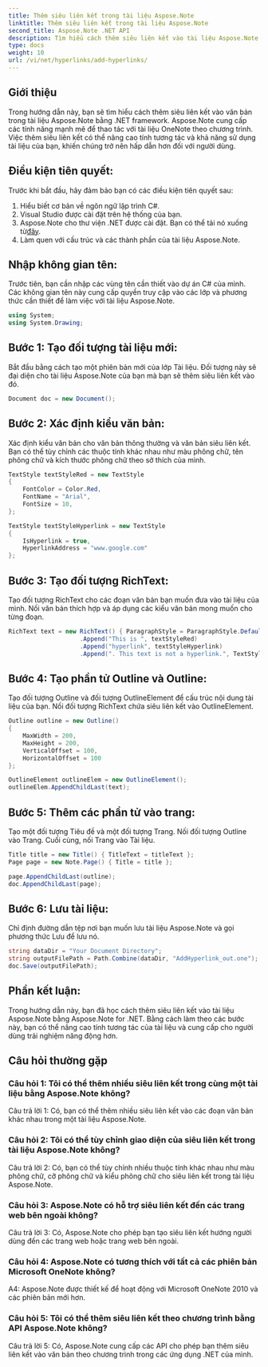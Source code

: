 ```yaml
---
title: Thêm siêu liên kết trong tài liệu Aspose.Note
linktitle: Thêm siêu liên kết trong tài liệu Aspose.Note
second_title: Aspose.Note .NET API
description: Tìm hiểu cách thêm siêu liên kết vào tài liệu Aspose.Note bằng Aspose.Note for .NET. Nâng cao tính tương tác của tài liệu với hướng dẫn từng bước này.
type: docs
weight: 10
url: /vi/net/hyperlinks/add-hyperlinks/
---
```

## Giới thiệu

Trong hướng dẫn này, bạn sẽ tìm hiểu cách thêm siêu liên kết vào văn bản trong tài liệu Aspose.Note bằng .NET framework. Aspose.Note cung cấp các tính năng mạnh mẽ để thao tác với tài liệu OneNote theo chương trình. Việc thêm siêu liên kết có thể nâng cao tính tương tác và khả năng sử dụng tài liệu của bạn, khiến chúng trở nên hấp dẫn hơn đối với người dùng.

## Điều kiện tiên quyết:

Trước khi bắt đầu, hãy đảm bảo bạn có các điều kiện tiên quyết sau:

1. Hiểu biết cơ bản về ngôn ngữ lập trình C#.
2. Visual Studio được cài đặt trên hệ thống của bạn.
3.  Aspose.Note cho thư viện .NET được cài đặt. Bạn có thể tải nó xuống từ[đây](https://releases.aspose.com/note/net/).
4. Làm quen với cấu trúc và các thành phần của tài liệu Aspose.Note.

## Nhập không gian tên:

Trước tiên, bạn cần nhập các vùng tên cần thiết vào dự án C# của mình. Các không gian tên này cung cấp quyền truy cập vào các lớp và phương thức cần thiết để làm việc với tài liệu Aspose.Note.

```csharp
using System;
using System.Drawing;
```

## Bước 1: Tạo đối tượng tài liệu mới:

Bắt đầu bằng cách tạo một phiên bản mới của lớp Tài liệu. Đối tượng này sẽ đại diện cho tài liệu Aspose.Note của bạn mà bạn sẽ thêm siêu liên kết vào đó.

```csharp
Document doc = new Document();
```

## Bước 2: Xác định kiểu văn bản:

Xác định kiểu văn bản cho văn bản thông thường và văn bản siêu liên kết. Bạn có thể tùy chỉnh các thuộc tính khác nhau như màu phông chữ, tên phông chữ và kích thước phông chữ theo sở thích của mình.

```csharp
TextStyle textStyleRed = new TextStyle
{
    FontColor = Color.Red,
    FontName = "Arial",
    FontSize = 10,
};

TextStyle textStyleHyperlink = new TextStyle
{
    IsHyperlink = true,
    HyperlinkAddress = "www.google.com"
};
```

## Bước 3: Tạo đối tượng RichText:

Tạo đối tượng RichText cho các đoạn văn bản bạn muốn đưa vào tài liệu của mình. Nối văn bản thích hợp và áp dụng các kiểu văn bản mong muốn cho từng đoạn.

```csharp
RichText text = new RichText() { ParagraphStyle = ParagraphStyle.Default }
                    .Append("This is ", textStyleRed)
                    .Append("hyperlink", textStyleHyperlink)
                    .Append(". This text is not a hyperlink.", TextStyle.Default);
```

## Bước 4: Tạo phần tử Outline và Outline:

Tạo đối tượng Outline và đối tượng OutlineElement để cấu trúc nội dung tài liệu của bạn. Nối đối tượng RichText chứa siêu liên kết vào OutlineElement.

```csharp
Outline outline = new Outline()
{
    MaxWidth = 200,
    MaxHeight = 200,
    VerticalOffset = 100,
    HorizontalOffset = 100
};

OutlineElement outlineElem = new OutlineElement();
outlineElem.AppendChildLast(text);
```

## Bước 5: Thêm các phần tử vào trang:

Tạo một đối tượng Tiêu đề và một đối tượng Trang. Nối đối tượng Outline vào Trang. Cuối cùng, nối Trang vào Tài liệu.

```csharp
Title title = new Title() { TitleText = titleText };
Page page = new Note.Page() { Title = title };

page.AppendChildLast(outline);
doc.AppendChildLast(page);
```

## Bước 6: Lưu tài liệu:

Chỉ định đường dẫn tệp nơi bạn muốn lưu tài liệu Aspose.Note và gọi phương thức Lưu để lưu nó.

```csharp
string dataDir = "Your Document Directory";
string outputFilePath = Path.Combine(dataDir, "AddHyperlink_out.one");
doc.Save(outputFilePath);
```

## Phần kết luận:

Trong hướng dẫn này, bạn đã học cách thêm siêu liên kết vào tài liệu Aspose.Note bằng Aspose.Note for .NET. Bằng cách làm theo các bước này, bạn có thể nâng cao tính tương tác của tài liệu và cung cấp cho người dùng trải nghiệm năng động hơn.

## Câu hỏi thường gặp

### Câu hỏi 1: Tôi có thể thêm nhiều siêu liên kết trong cùng một tài liệu bằng Aspose.Note không?

Câu trả lời 1: Có, bạn có thể thêm nhiều siêu liên kết vào các đoạn văn bản khác nhau trong một tài liệu Aspose.Note.

### Câu hỏi 2: Tôi có thể tùy chỉnh giao diện của siêu liên kết trong tài liệu Aspose.Note không?

Câu trả lời 2: Có, bạn có thể tùy chỉnh nhiều thuộc tính khác nhau như màu phông chữ, cỡ phông chữ và kiểu phông chữ cho siêu liên kết trong tài liệu Aspose.Note.

### Câu hỏi 3: Aspose.Note có hỗ trợ siêu liên kết đến các trang web bên ngoài không?

Câu trả lời 3: Có, Aspose.Note cho phép bạn tạo siêu liên kết hướng người dùng đến các trang web hoặc trang web bên ngoài.

### Câu hỏi 4: Aspose.Note có tương thích với tất cả các phiên bản Microsoft OneNote không?

A4: Aspose.Note được thiết kế để hoạt động với Microsoft OneNote 2010 và các phiên bản mới hơn.

### Câu hỏi 5: Tôi có thể thêm siêu liên kết theo chương trình bằng API Aspose.Note không?

Câu trả lời 5: Có, Aspose.Note cung cấp các API cho phép bạn thêm siêu liên kết vào văn bản theo chương trình trong các ứng dụng .NET của mình.